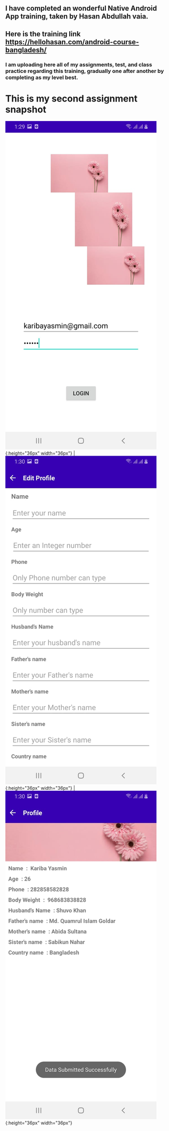 ## I have completed an wonderful Native Android App training, taken by Hasan Abdullah vaia.
## Here is the training link https://hellohasan.com/android-course-bangladesh/
### I am uploading here all of my assignments, test, and class practice regarding this training, gradually one after another by completing as my level best.

# This is my second assignment snapshot
![](assets/LoginPage.jpeg){:height="36px" width="36px"} | ![](assets/EditProfilePage.jpeg){:height="36px" width="36px"} | ![](assets/ProfilePage.jpeg){:height="36px" width="36px"}


